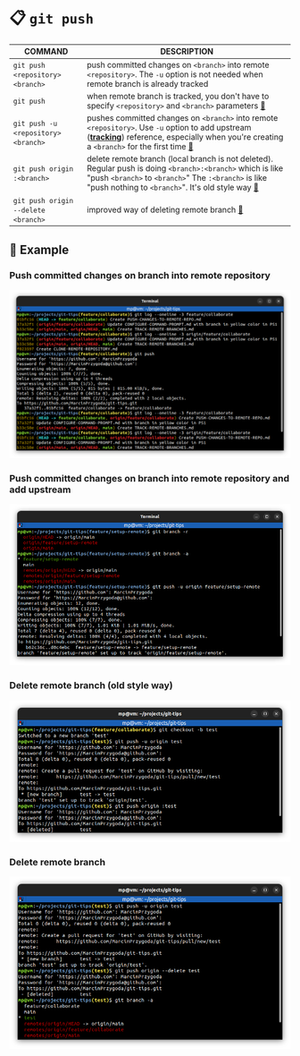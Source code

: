 # 📋 `git push`

| COMMAND                             | DESCRIPTION                                                                                                                                                                                                                                                                                                      |
| ----------------------------------- | ---------------------------------------------------------------------------------------------------------------------------------------------------------------------------------------------------------------------------------------------------------------------------------------------------------------- |
| `git push <repository> <branch>`    | push committed changes on `<branch>` into remote `<repository>`. The `-u` option is not needed when remote branch is already tracked                                                                                                                                                                             |
| `git push`                          | when remote branch is tracked, you don't have to specify `<repository>` and `<branch>` parameters [🔗](#push-committed-changes-on-branch-into-remote-repository)                                                                                                                                                  |
| `git push -u <repository> <branch>` | pushes committed changes on `<branch>` into remote `<repository>`. Use `-u` option to add upstream ([**tracking**](../terms/TRACK-REMOTE-BRANCHES.md)) reference, especially when you're creating a `<branch>` for the first time [🔗](#push-committed-changes-on-branch-into-remote-repository-and-add-upstream) |
| `git push origin :<branch>`         | delete remote branch (local branch is not deleted). Regular push is doing `<branch>:<branch>` which is like "push `<branch>` to `<branch>`" The `:<branch>` is like "push nothing to `<branch>`". It's old style way [🔗](#delete-remote-branch-old-style-way)                                                    |
| `git push origin --delete <branch>` | improved way of deleting remote branch [🔗](#delete-remote-branch)                                                                                                                                                                                                                                                |

## 📌 Example

### Push committed changes on branch into remote repository

![](images/git-push.png)

### Push committed changes on branch into remote repository and add upstream

![](images/git-push-upstream.png)

### Delete remote branch (old style way)

![](images/git-push-nothing.png)

### Delete remote branch

![](images/git-push-delete.png)